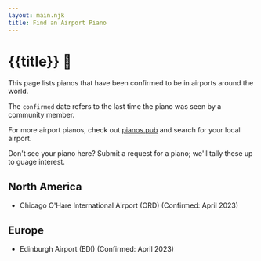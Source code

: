 ```yaml
---
layout: main.njk
title: Find an Airport Piano
---
```


# {{title}} 🎹

This page lists pianos that have been confirmed to be in airports around the world.

The `confirmed` date refers to the last time the piano was seen by a community member.

For more airport pianos, check out [pianos.pub](https://pianos.pub) and search for your local airport.

Don't see your piano here? Submit a request for a piano; we'll tally these up to guage interest.

## North America

- Chicago O'Hare International Airport (ORD) (Confirmed: April 2023)

## Europe

- Edinburgh Airport (EDI) (Confirmed: April 2023)